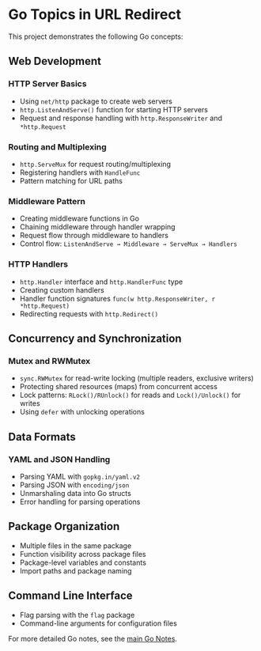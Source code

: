 # Go Topics in URL Redirect

This project demonstrates the following Go concepts:

## Web Development

### HTTP Server Basics

- Using `net/http` package to create web servers
- `http.ListenAndServe()` function for starting HTTP servers
- Request and response handling with `http.ResponseWriter` and `*http.Request`

### Routing and Multiplexing

- `http.ServeMux` for request routing/multiplexing
- Registering handlers with `HandleFunc`
- Pattern matching for URL paths

### Middleware Pattern

- Creating middleware functions in Go
- Chaining middleware through handler wrapping
- Request flow through middleware to handlers
- Control flow: `ListenAndServe → Middleware → ServeMux → Handlers`

### HTTP Handlers

- `http.Handler` interface and `http.HandlerFunc` type
- Creating custom handlers
- Handler function signatures `func(w http.ResponseWriter, r *http.Request)`
- Redirecting requests with `http.Redirect()`

## Concurrency and Synchronization

### Mutex and RWMutex

- `sync.RWMutex` for read-write locking (multiple readers, exclusive writers)
- Protecting shared resources (maps) from concurrent access
- Lock patterns: `RLock()/RUnlock()` for reads and `Lock()/Unlock()` for writes
- Using `defer` with unlocking operations

## Data Formats

### YAML and JSON Handling

- Parsing YAML with `gopkg.in/yaml.v2`
- Parsing JSON with `encoding/json`
- Unmarshaling data into Go structs
- Error handling for parsing operations

## Package Organization

- Multiple files in the same package
- Function visibility across package files
- Package-level variables and constants
- Import paths and package naming

## Command Line Interface

- Flag parsing with the `flag` package
- Command-line arguments for configuration files

For more detailed Go notes, see the [main Go Notes](../GO-NOTES.md).
